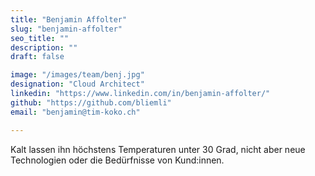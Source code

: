 ```yaml
---
title: "Benjamin Affolter"
slug: "benjamin-affolter"
seo_title: ""
description: ""
draft: false

image: "/images/team/benj.jpg"
designation: "Cloud Architect"
linkedin: "https://www.linkedin.com/in/benjamin-affolter/"
github: "https://github.com/bliemli"
email: "benjamin@tim-koko.ch"

---
```


Kalt lassen ihn höchstens Temperaturen unter 30 Grad, nicht aber neue Technologien oder die Bedürfnisse von Kund:innen.
